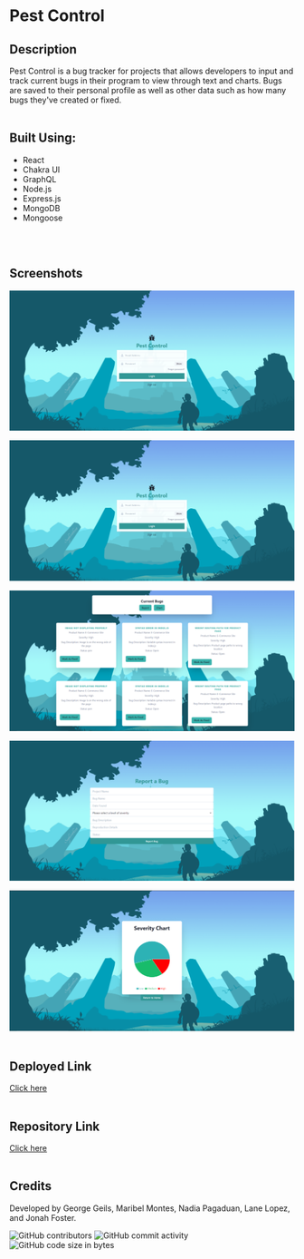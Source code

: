 # Pest Control

## Description
Pest Control is a bug tracker for projects that allows developers to input and track current bugs in their program to view through text and charts. Bugs are saved to their personal profile as well as other data such as how many bugs they've created or fixed.
<br>
<br>

## Built Using:
- React
- Chakra UI
- GraphQL
- Node.js
- Express.js
- MongoDB
- Mongoose
<br>
<br>

## Screenshots
![LoginScreenshot](./client/src/components/Assets/images/loginScreenshot.PNG?raw=true)

![SignupScreenshot](/client/src/components/Assets/images/loginScreenshot.PNG?raw=true)

![CurrentBugsScreenshot](/client/src/components/Assets/images/currentBugsScreenshot.PNG?raw=true)

![reportScreenshot](/client/src/components/Assets/images/reportScreenshot.PNG?raw=true)

![chartScreenshot](/client/src/components/Assets/images/chartScreenshot.PNG?raw=true)
<br>
<br>

## Deployed Link
[Click here](https://pest-control-ut.herokuapp.com/)
<br>
<br>

## Repository Link
[Click here](https://github.com/ggeils/Pest-Control)
<br>
<br>

## Credits
Developed by George Geils, Maribel Montes, Nadia Pagaduan, Lane Lopez, and Jonah Foster.
<br>

![GitHub contributors](https://img.shields.io/github/contributors/ggeils/Pest-Control?style=for-the-badge) ![GitHub commit activity](https://img.shields.io/github/commit-activity/m/ggeils/Pest-Control?style=for-the-badge) ![GitHub code size in bytes](https://img.shields.io/github/languages/code-size/ggeils/Pest-Control?style=for-the-badge)